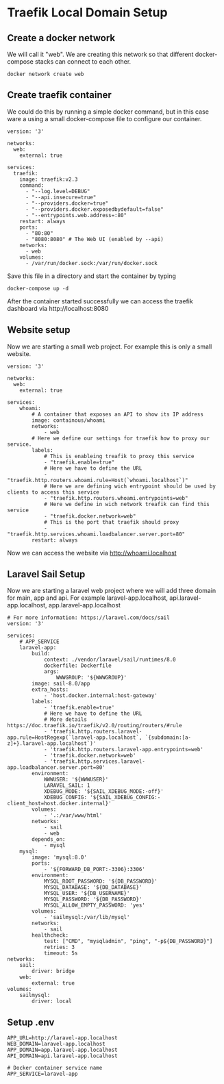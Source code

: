 # Traefik Local Domain Setup

## Create a docker network
We will call it "web". We are creating this network so that different docker-compose stacks can connect to each other.

```
docker network create web
```

## Create traefik container
We could do this by running a simple docker command, but in this case ware a using a small docker-compose file to configure our container.

```
version: '3'

networks:
  web:
    external: true

services:
  traefik:
    image: traefik:v2.3
    command:
      - "--log.level=DEBUG"
      - "--api.insecure=true"
      - "--providers.docker=true"
      - "--providers.docker.exposedbydefault=false"
      - "--entrypoints.web.address=:80"
    restart: always
    ports:
      - "80:80"
      - "8080:8080" # The Web UI (enabled by --api)
    networks:
      - web
    volumes:
      - /var/run/docker.sock:/var/run/docker.sock
```

Save this file in a directory and start the container by typing

```
docker-compose up -d
```
After the container started successfully we can access the traefik dashboard via http://localhost:8080

## Website setup
Now we are starting a small web project. For example this is only a small website.

```
version: '3'

networks:
  web:
    external: true

services:
    whoami:
        # A container that exposes an API to show its IP address
        image: containous/whoami
        networks:
            - web
        # Here we define our settings for traefik how to proxy our service.
        labels:
            # This is enableing treafik to proxy this service
            - "traefik.enable=true"
            # Here we have to define the URL
            - "traefik.http.routers.whoami.rule=Host(`whoami.localhost`)"
            # Here we are defining wich entrypoint should be used by clients to access this service
            - "traefik.http.routers.whoami.entrypoints=web"
            # Here we define in wich network treafik can find this service
            - "traefik.docker.network=web"
            # This is the port that traefik should proxy
            - "traefik.http.services.whoami.loadbalancer.server.port=80"
        restart: always
```

Now we can access the website via http://whoami.localhost

## Laravel Sail Setup
Now we are starting a laravel web project where we will add three domain for main, app and api. For example laravel-app.localhost, api.laravel-app.localhost, app.laravel-app.localhost

```
# For more information: https://laravel.com/docs/sail
version: '3'

services:
    # APP_SERVICE
    laravel-app:
        build:
            context: ./vendor/laravel/sail/runtimes/8.0
            dockerfile: Dockerfile
            args:
                WWWGROUP: '${WWWGROUP}'
        image: sail-8.0/app
        extra_hosts:
            - 'host.docker.internal:host-gateway'
        labels:
            - 'traefik.enable=true'
            # Here we have to define the URL
            # More details https://doc.traefik.io/traefik/v2.0/routing/routers/#rule
            - 'traefik.http.routers.laravel-app.rule=HostRegexp(`laravel-app.localhost`, `{subdomain:[a-z]+}.laravel-app.localhost`)'
            - 'traefik.http.routers.laravel-app.entrypoints=web'
            - 'traefik.docker.network=web'
            - 'traefik.http.services.laravel-app.loadbalancer.server.port=80'
        environment:
            WWWUSER: '${WWWUSER}'
            LARAVEL_SAIL: 1
            XDEBUG_MODE: '${SAIL_XDEBUG_MODE:-off}'
            XDEBUG_CONFIG: '${SAIL_XDEBUG_CONFIG:-client_host=host.docker.internal}'
        volumes:
            - '.:/var/www/html'
        networks:
            - sail
            - web
        depends_on:
            - mysql
    mysql:
        image: 'mysql:8.0'
        ports:
            - '${FORWARD_DB_PORT:-3306}:3306'
        environment:
            MYSQL_ROOT_PASSWORD: '${DB_PASSWORD}'
            MYSQL_DATABASE: '${DB_DATABASE}'
            MYSQL_USER: '${DB_USERNAME}'
            MYSQL_PASSWORD: '${DB_PASSWORD}'
            MYSQL_ALLOW_EMPTY_PASSWORD: 'yes'
        volumes:
            - 'sailmysql:/var/lib/mysql'
        networks:
            - sail
        healthcheck:
            test: ["CMD", "mysqladmin", "ping", "-p${DB_PASSWORD}"]
            retries: 3
            timeout: 5s
networks:
    sail:
        driver: bridge
    web:
        external: true
volumes:
    sailmysql:
        driver: local

```

## Setup .env
```
APP_URL=http://laravel-app.localhost
WEB_DOMAIN=laravel-app.localhost
APP_DOMAIN=app.laravel-app.localhost
API_DOMAIN=api.laravel-app.localhost

# Docker container service name
APP_SERVICE=laravel-app
```
